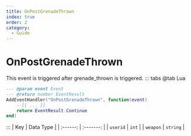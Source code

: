 ```yaml
---
title: OnPostGrenadeThrown
index: true
order: 2
category:
  - Guide
---
```


# OnPostGrenadeThrown
This event is triggered after grenade_thrown is triggered.
::: tabs
@tab Lua
```lua
--- @param event Event
--- @return number EventResult
AddEventHandler("OnPostGrenadeThrown", function(event)
    --[[ ... ]]
    return EventResult.Continue
end)
```

:::
|    Key   | Data Type |
| :------: | :-------: |
| `userid` |   `int`   |
| `weapon` |  `string` |